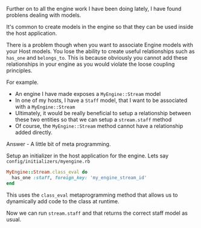 Further on to all the engine work I have been doing lately, I have found problens dealing with models.

It's common to create models in the engine so that they can be used inside the host application.

There is a problem though when you want to associate Engine models with your Host models. You lose the ability to create useful relationships such as `has_one` and `belongs_to`. This is because obviously you cannot add these relationships in your engine as you would violate the loose coupling principles.

For example.

* An engine I have made exposes a `MyEngine::Stream` model
* In one of my hosts, I have a `Staff` model, that I want to be associated with a `MyEngine::Stream`
* Ultimately, it would be really beneficial to setup a relationship between these two entities so that we can setup a `stream.staff` method
* Of course, the `MyEngine::Stream` method cannot have a relationship added directly.

Answer - A little bit of meta programming.

Setup an initializer in the host application for the engine. Lets say `config/initializers/myengine.rb`

```ruby
MyEngine::Stream.class_eval do
  has_one :staff, foreign_key: 'my_engine_stream_id'
end
```

This uses the `class_eval` metaprogramming method that allows us to dynamically add code to the class at runtime.

Now we can run `stream.staff` and that returns the correct staff model as usual.


